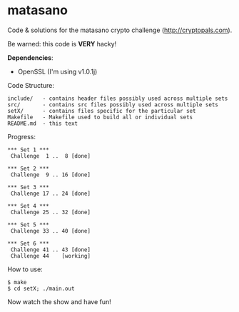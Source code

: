 matasano
========

Code &amp; solutions for the matasano crypto challenge (http://cryptopals.com).

Be warned: this code is **VERY** hacky!

**Dependencies**:

- OpenSSL (I'm using v1.0.1j)

Code Structure:

    include/   - contains header files possibly used across multiple sets
    src/       - contains src files possibly used across multiple sets
    setX/      - contains files specific for the particular set
    Makefile   - Makefile used to build all or individual sets
    README.md  - this text

Progress:

    *** Set 1 ***
     Challenge  1 ..  8 [done]

    *** Set 2 ***
     Challenge  9 .. 16 [done]

    *** Set 3 ***
     Challenge 17 .. 24 [done]

    *** Set 4 ***
     Challenge 25 .. 32 [done]

    *** Set 5 ***
     Challenge 33 .. 40 [done]

    *** Set 6 ***
     Challenge 41 .. 43 [done]
     Challenge 44    [working]

How to use:

    $ make
    $ cd setX; ./main.out

Now watch the show and have fun!
